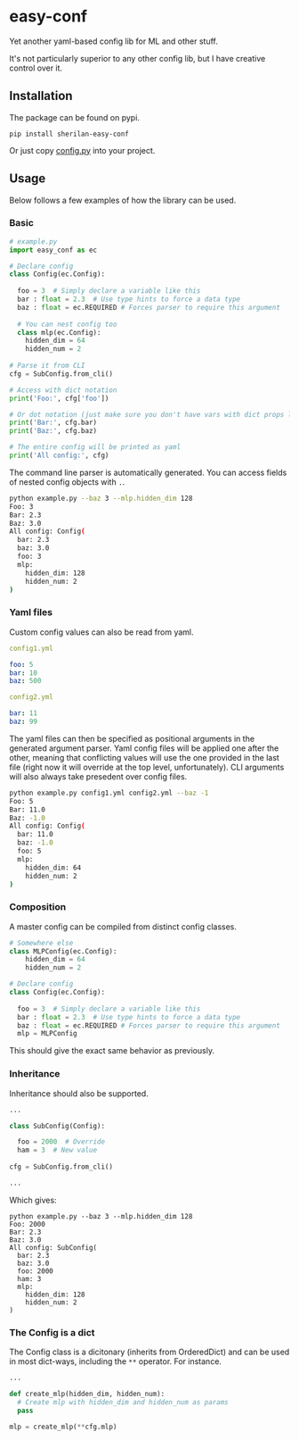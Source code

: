 # easy-conf

Yet another yaml-based config lib for ML and other stuff.

It's not particularly superior to any other config lib, but I have creative control over it.


## Installation 

The package can be found on pypi.

`pip install sherilan-easy-conf`

Or just copy [config.py](./easy_conf/config.py) into your project.

## Usage

Below follows a few examples of how the library can be used.

### Basic 

```python
# example.py
import easy_conf as ec 

# Declare config 
class Config(ec.Config):
  
  foo = 3  # Simply declare a variable like this 
  bar : float = 2.3  # Use type hints to force a data type 
  baz : float = ec.REQUIRED # Forces parser to require this argument 
  
  # You can nest config too 
  class mlp(ec.Config):
    hidden_dim = 64
    hidden_num = 2
  
# Parse it from CLI 
cfg = SubConfig.from_cli()

# Access with dict notation 
print('Foo:', cfg['foo'])

# Or dot notation (just make sure you don't have vars with dict props like `.items`)
print('Bar:', cfg.bar)
print('Baz:', cfg.baz)

# The entire config will be printed as yaml 
print('All config:', cfg)
```

The command line parser is automatically generated. You can access fields of nested config objects with `.`.
```bash
python example.py --baz 3 --mlp.hidden_dim 128
Foo: 3
Bar: 2.3
Baz: 3.0
All config: Config(
  bar: 2.3
  baz: 3.0
  foo: 3
  mlp:
    hidden_dim: 128
    hidden_num: 2
)
```

### Yaml files 

Custom config values can also be read from yaml. 

```yaml
config1.yml

foo: 5
bar: 10
baz: 500
```

```yaml
config2.yml

bar: 11
baz: 99
```

The yaml files can then be specified as positional arguments in the generated argument parser. Yaml config files will be applied one after the other, meaning that conflicting values will use the one provided in the last file (right now it will override at the top level, unfortunately). CLI arguments will also always take presedent over config files.

```bash
python example.py config1.yml config2.yml --baz -1
Foo: 5
Bar: 11.0
Baz: -1.0
All config: Config(
  bar: 11.0
  baz: -1.0
  foo: 5
  mlp:
    hidden_dim: 64
    hidden_num: 2
)
```


### Composition

A master config can be compiled from distinct config classes. 

```python
# Somewhere else 
class MLPConfig(ec.Config):
    hidden_dim = 64
    hidden_num = 2

# Declare config 
class Config(ec.Config):
  
  foo = 3  # Simply declare a variable like this 
  bar : float = 2.3  # Use type hints to force a data type 
  baz : float = ec.REQUIRED # Forces parser to require this argument 
  mlp = MLPConfig 
```

This should give the exact same behavior as previously. 

### Inheritance 

Inheritance should also be supported.

```python
...

class SubConfig(Config):

  foo = 2000  # Override 
  ham = 3  # New value 
  
cfg = SubConfig.from_cli()

...
```
Which gives:
```
python example.py --baz 3 --mlp.hidden_dim 128
Foo: 2000
Bar: 2.3
Baz: 3.0
All config: SubConfig(
  bar: 2.3
  baz: 3.0
  foo: 2000
  ham: 3
  mlp:
    hidden_dim: 128
    hidden_num: 2
)
```

### The Config is a dict 

The Config class is a dicitonary (inherits from OrderedDict) and can be used in most dict-ways, including the `**` operator. For instance.

```python
...

def create_mlp(hidden_dim, hidden_num):
  # Create mlp with hidden_dim and hidden_num as params 
  pass 
  
mlp = create_mlp(**cfg.mlp)
```




